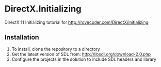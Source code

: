 # DirectX.Initializing
DirectX 11 Initializing tutorial for http://rovecoder.com/DirectX/Initializing

## Installation
1. To install, clone the repository to a directory
2. Get the latest version of SDL from: http://libsdl.org/download-2.0.php
3. Configure the projects in the solution to include SDL headers and library
